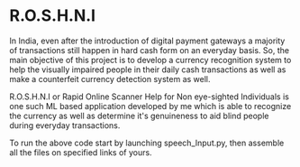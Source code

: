 # R.O.S.H.N.I
In India, even after the introduction of digital payment gateways a majority of transactions still happen in hard cash form on an everyday basis. So, the main objective of this project is to develop a currency recognition system to help the visually impaired people in their daily cash transactions as well as make a counterfeit currency detection system as well.

R.O.S.H.N.I or Rapid Online Scanner Help for Non eye-sighted Individuals is one such ML based application developed by me which is able to recognize the currency as well as determine it's genuineness to aid blind people during everyday transactions.

To run the above code start by launching speech_Input.py, then assemble all the files on specified links of yours.

